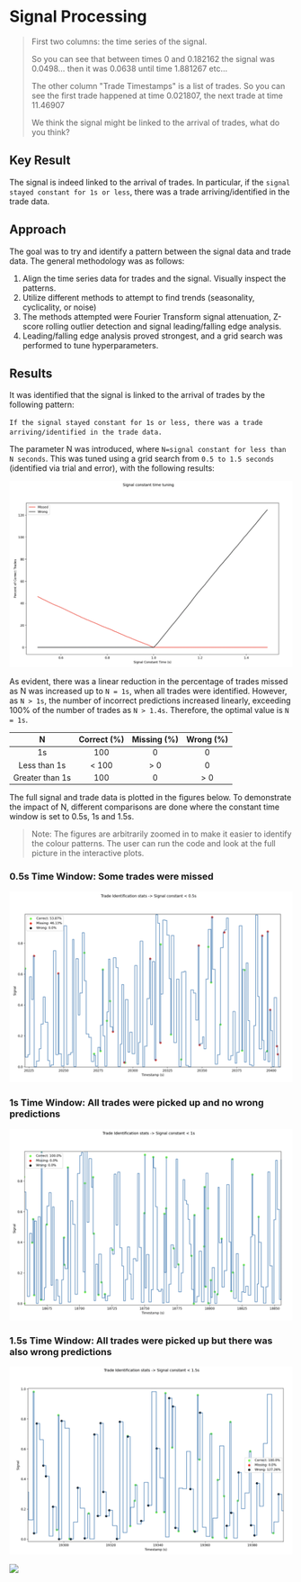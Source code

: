 # Signal Processing

>First two columns: the time series of the signal.
>
> So you can see that between times 0 and 0.182162 the signal was 0.0498… then it was 0.0638 until time 1.881267 etc…
> 
> The other column "Trade Timestamps" is a list of trades. So you can see the first trade happened at time 0.021807, the next trade at time 11.46907
> 
> We think the signal might be linked to the arrival of trades, what do you think?

## Key Result

The signal is indeed linked to the arrival of trades. In particular, if the `signal stayed constant for 1s or less`, there was a trade arriving/identified in the trade data.

## Approach

The goal was to try and identify a pattern between the signal data and trade data. The general methodology was as follows:

1. Align the time series data for trades and the signal. Visually inspect the patterns.
2. Utilize different methods to attempt to find trends (seasonality, cyclicality, or noise)
3. The methods attempted were Fourier Transform signal attenuation, Z-score rolling outlier detection and signal leading/falling edge analysis.
4. Leading/falling edge analysis proved strongest, and a grid search was performed to tune hyperparameters.

## Results

It was identified that the signal is linked to the arrival of trades by the following pattern:

`If the signal stayed constant for 1s or less, there was a trade arriving/identified in the trade data.`

The parameter N was introduced, where `N=signal constant for less than N seconds`. This was tuned using a grid search from `0.5 to 1.5 seconds` (identified via trial and error), with the following results:

![image info](./imgs/parameter_tuning.png)

As evident, there was a linear reduction in the percentage of trades missed as N was increased up to `N = 1s`, when all trades were identified. However, as `N > 1s`, the number of incorrect predictions increased linearly, exceeding 100% of the number of trades as `N > 1.4s`. Therefore, the optimal value is `N = 1s`.

| N | Correct (%) | Missing (%) | Wrong (%) |
|:---:|:---:|:---:|:---:|
| 1s | 100 | 0 | 0 |
| Less than 1s | < 100 | > 0 | 0 |
| Greater than 1s | 100 | 0 | > 0 |



The full signal and trade data is plotted in the figures below. To demonstrate the impact of N, different comparisons are done where the constant time window is set to 0.5s, 1s and 1.5s.
> Note: The figures are arbitrarily zoomed in to make it easier to identify the colour patterns. The user can run the code and look at the full picture in the interactive plots.

### 0.5s Time Window: Some trades were missed
![image info](./imgs/0_5s.png)

### 1s Time Window: All trades were picked up and no wrong predictions
![image info](./imgs/1s.png)

### 1.5s Time Window: All trades were picked up but there was also wrong predictions
![image info](./imgs/1_5s.png)


<img src="https://api.segment.io/v1/pixel/track?data=ewogICJ3cml0ZUtleSI6ICJCY0ZjbmhOWWl2YVhTMGpRYm94S3VkSzFLZmFrcE1tSCIsCiAgInVzZXJJZCI6ICIxMnNodWJoYW0xQGdtYWlsLmNvbSIsCiAgImV2ZW50IjogIkhpdCIsCiAgInByb3BlcnRpZXMiOiB7CiAgICAiUGFnZSI6ICJTaWduYWwgUkVBRE1FIgogIH0KfQ==">

